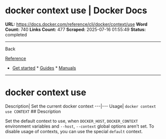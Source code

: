 # docker context use | Docker Docs

**URL:** https://docs.docker.com/reference/cli/docker/context/use
**Word Count:** 740
**Links Count:** 477
**Scraped:** 2025-07-16 01:55:49
**Status:** completed

---

Back

[Reference](https://docs.docker.com/reference/)

  * [Get started](https://docs.docker.com/get-started/)   * [Guides](https://docs.docker.com/guides/)   * [Manuals](https://docs.docker.com/manuals/)

* * *

# docker context use

Description| Set the current docker context   ---|---   Usage| `docker context use CONTEXT`      ## Description

Set the default context to use, when `DOCKER_HOST`, `DOCKER_CONTEXT` environment variables and `--host`, `--context` global options aren't set. To disable usage of contexts, you can use the special `default` context.